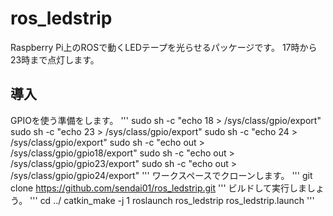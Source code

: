 # ros_ledstrip
Raspberry Pi上のROSで動くLEDテープを光らせるパッケージです。
17時から23時まで点灯します。
## 導入
GPIOを使う準備をします。
'''
sudo sh -c "echo 18 > /sys/class/gpio/export"
sudo sh -c "echo 23 > /sys/class/gpio/export"
sudo sh -c "echo 24 > /sys/class/gpio/export"
sudo sh -c "echo out > /sys/class/gpio/gpio18/export"
sudo sh -c "echo out > /sys/class/gpio/gpio23/export"
sudo sh -c "echo out > /sys/class/gpio/gpio24/export"
'''
ワークスペースでクローンします。
'''
git clone https://github.com/sendai01/ros_ledstrip.git
'''
ビルドして実行しましょう。
'''
cd ../
catkin_make -j 1
roslaunch ros_ledstrip ros_ledstrip.launch
'''
